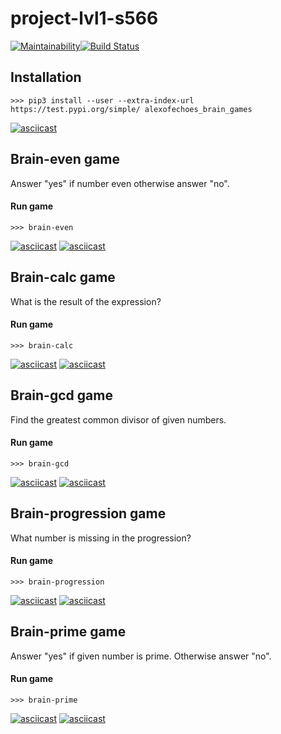 # project-lvl1-s566
[![Maintainability](https://api.codeclimate.com/v1/badges/301e1ba5011dae5e4090/maintainability)](https://codeclimate.com/github/alexofechoes/project-lvl1-s566/maintainability)[![Build Status](https://travis-ci.org/alexofechoes/project-lvl1-s566.svg?branch=master)](https://travis-ci.org/alexofechoes/project-lvl1-s566)

## Installation
```>>> pip3 install --user --extra-index-url https://test.pypi.org/simple/ alexofechoes_brain_games```  

[![asciicast](https://asciinema.org/a/0RfPfoPuuHoYrMZ9hZBPUZaSP.svg)](https://asciinema.org/a/0RfPfoPuuHoYrMZ9hZBPUZaSP)

## Brain-even game
Answer "yes" if number even otherwise answer "no".

#### Run game
```>>> brain-even```  

[![asciicast](https://asciinema.org/a/pOFCsiI1pglf6fOJnEh2Pf0dO.svg)](https://asciinema.org/a/pOFCsiI1pglf6fOJnEh2Pf0dO)
[![asciicast](https://asciinema.org/a/7SFq6TVtODB0ZRgm8C3jCONkh.svg)](https://asciinema.org/a/7SFq6TVtODB0ZRgm8C3jCONkh)

## Brain-calc game
What is the result of the expression?

#### Run game
```>>> brain-calc```  

[![asciicast](https://asciinema.org/a/xrZvqIvCKBwyJNY2YBSwlq33G.svg)](https://asciinema.org/a/xrZvqIvCKBwyJNY2YBSwlq33G)
[![asciicast](https://asciinema.org/a/qsu45La8SaVHiWmy3SJtrO7Oj.svg)](https://asciinema.org/a/qsu45La8SaVHiWmy3SJtrO7Oj)

## Brain-gcd game
Find the greatest common divisor of given numbers.

#### Run game
```>>> brain-gcd```  

[![asciicast](https://asciinema.org/a/SAvFrDFF96IjXDTdJwteuFocI.svg)](https://asciinema.org/a/SAvFrDFF96IjXDTdJwteuFocI)
[![asciicast](https://asciinema.org/a/3FeLJGJu0aXZCn0sQNSW1oYN6.svg)](https://asciinema.org/a/3FeLJGJu0aXZCn0sQNSW1oYN6)

## Brain-progression game
What number is missing in the progression?

#### Run game
```>>> brain-progression```  

[![asciicast](https://asciinema.org/a/YUAjpGWXRP1mulfPjOEoieo2X.svg)](https://asciinema.org/a/YUAjpGWXRP1mulfPjOEoieo2X)
[![asciicast](https://asciinema.org/a/lxGhoFDj9W5GiBjCNFBiFW3vC.svg)](https://asciinema.org/a/lxGhoFDj9W5GiBjCNFBiFW3vC)

## Brain-prime game
Answer "yes" if given number is prime. Otherwise answer "no".

#### Run game
```>>> brain-prime```  

[![asciicast](https://asciinema.org/a/dYcENPQeK4ghElwk6uGNfskmz.svg)](https://asciinema.org/a/dYcENPQeK4ghElwk6uGNfskmz)
[![asciicast](https://asciinema.org/a/N8CFDxAYVQRYOKSESLZ5dDo3C.svg)](https://asciinema.org/a/N8CFDxAYVQRYOKSESLZ5dDo3C)
